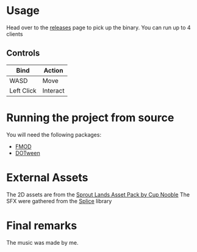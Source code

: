 # Usage

Head over to the [releases](https://github.com/edamamet/INFR3830-Final-Project/releases/tag/1.0) page to pick up the binary. You can run up to 4 clients

## Controls
| Bind | Action |
| --- | --- |
| WASD | Move |
| Left Click | Interact |

# Running the project from source

You will need the following packages:
- [FMOD](https://assetstore.unity.com/packages/tools/audio/fmod-for-unity-2-02-161631)
- [DOTween](https://assetstore.unity.com/packages/tools/animation/dotween-hotween-v2-27676)

# External Assets

The 2D assets are from the [Sprout Lands Asset Pack by Cup Nooble](https://cupnooble.itch.io/sprout-lands-asset-pack)
The SFX were gathered from the [Splice](https://splice.com/) library

# Final remarks

The music was made by me.
